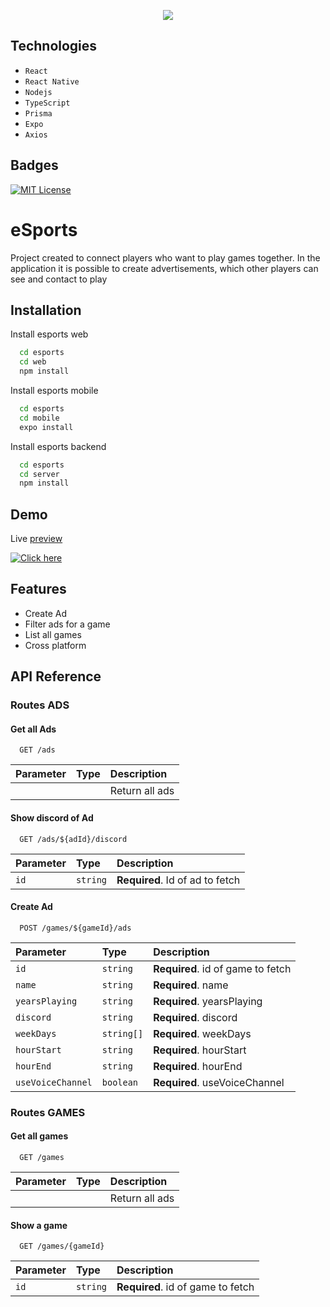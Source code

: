 
<p align=center>
<img src="https://i.imgur.com/DBrxrLu.png"/>
</p>

## Technologies
- ``React``
- ``React Native``
- ``Nodejs``
- ``TypeScript``
- ``Prisma``
- ``Expo``
- ``Axios``
## Badges

[![MIT License](https://img.shields.io/badge/License-MIT-green.svg)](https://choosealicense.com/licenses/mit/)


# eSports


Project created to connect players who want to play games together. In the application it is possible to create advertisements, which other players can see and contact to play


## Installation

Install esports web

```bash
  cd esports
  cd web
  npm install
```

Install esports mobile

```bash
  cd esports
  cd mobile
  expo install
```

Install esports backend

```bash
  cd esports
  cd server
  npm install
```


## Demo


Live [preview](https://i.imgur.com/hncMMOZ.mp4)

[![Click here](https://i.imgur.com/KzPbg7d.png)](https://i.imgur.com/hncMMOZ.mp4)


## Features
- Create Ad
- Filter ads for a game
- List all games
- Cross platform


## API Reference

### Routes ADS

#### Get all Ads

```http
  GET /ads
```

| Parameter | Type     | Description                |
| :-------- | :------- | :------------------------- |
|  |  | Return all ads |

#### Show discord of Ad

```http
  GET /ads/${adId}/discord
```

| Parameter | Type     | Description                       |
| :-------- | :------- | :-------------------------------- |
| `id`      | `string` | **Required**. Id of ad to fetch |


#### Create Ad

```http
  POST /games/${gameId}/ads
```

| Parameter | Type     | Description                       |
| :-------- | :------- | :-------------------------------- |
| `id`      | `string` | **Required**. id of game to fetch |
| `name`      | `string` | **Required**. name  |
| `yearsPlaying`      | `string` | **Required**. yearsPlaying |
| `discord`      | `string` | **Required**. discord |
| `weekDays`      | `string[]` | **Required**. weekDays |
| `hourStart`      | `string` | **Required**. hourStart |
| `hourEnd`      | `string` | **Required**. hourEnd |
| `useVoiceChannel`      | `boolean` | **Required**. useVoiceChannel |


### Routes GAMES
#### Get all games

```http
  GET /games
```

| Parameter | Type     | Description                |
| :-------- | :------- | :------------------------- |
|  |  | Return all ads |


#### Show a game

```http
  GET /games/{gameId}
```

| Parameter | Type     | Description                |
| :-------- | :------- | :------------------------- |
| `id`      | `string` | **Required**. id of game to fetch |

